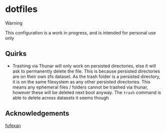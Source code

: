 # dotfiles

> [!WARNING]
> This configuration is a work in progress, and is intended for personal use only

## Quirks

- Trashing via Thunar will only work on persisted directories, else it will ask to permanently delete the file. This is because persisted directories are on their own zfs dataset. As the trash folder is a persisted directory, it is on the same filesystem as any other persisted directories. This means any ephemeral files / folders cannot be trashed via thunar, however these will be deleted next boot anyway. The `trash` command is able to delete across datasets it seems though

## Acknowledgements

[fufexan](https://github.com/fufexan/dotfiles)